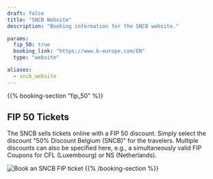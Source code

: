 ```yaml
---
draft: false
title: "SNCB Website"
description: "Booking information for the SNCB website."

params:
  fip_50: true
  booking_link: "https://www.b-europe.com/EN"
  type: "website"

aliases:
  - sncb_website
---
```


{{% booking-section "fip_50" %}}

## FIP 50 Tickets

The SNCB sells tickets online with a FIP 50 discount. Simply select the discount "50% Discount Belgium (SNCB)" for the travelers. Multiple discounts can also be specified here, e.g., a simultaneously valid FIP Coupons for CFL (Luxembourg) or NS (Netherlands).

![Book an SNCB FIP ticket](fip_sncb_website.webp)
{{% /booking-section %}}
